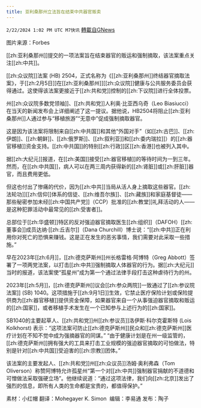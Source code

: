 ```yaml
---
title: 亚利桑那州立法旨在结束中共器官贩卖
---
```

`2/22/2024 1:02 PM UTC M7快讯` [轉載自GNews](https://gnews.org/articles/2332251)

图片来源：Forbes

[[zh:亚利桑那州]]提交的一项法案旨在结束器官的贩运和强制摘取，该法案重点关注[[zh:中共]]。

[[zh:众议院]]法案 (HB) 2504，正式名称为《[[zh:亚利桑那州]]终结器官摘取法案》，于[[zh:2月5日]]在[[zh:亚利桑那州]][[zh:众议院]]健康与公共服务委员会获得通过。这使得该法案更接近于[[zh:共和党]]控制的[[zh:下议院]]进行全体投票。 

州[[zh:众议院多数党领袖]]、[[zh:共和党]]人利奥·比亚西乌奇（Leo Biasiucci）在当天的新闻发布会上详细阐述了这一提议。据他说，HB2504将阻止[[zh:亚利桑那州]]人通过参与“移植旅游”“无意中”促成强制摘取器官。

这是因为该法案将限制来自[[zh:中共国]]和其他“外国对手”（如[[zh:古巴]]、[[zh:伊朗]]、[[zh:朝鲜]]、[[zh:俄罗斯]]、[[zh:叙利亚]]和[[zh:委内瑞拉]]）的[[zh:器官移植]]资金支持。[[zh:中共国]]的特别[[zh:行政]]区[[zh:香港]]也被列入其中。

据[[zh:大纪元]]报道，在[[zh:美国]]接受[[zh:器官移植]]的等待时间为一到三年。然而，在[[zh:中共国]]，病人可以在两三周内获得新的[[zh:肾脏]]或[[zh:肝脏]]器官，而且费用更低。

但这也付出了惨痛的代价，因为[[zh:中共]]当局从活人身上摘取这些器官。[[zh:法轮功]][[zh:信仰]]体系的信徒、[[zh:维吾尔族]]、[[zh:藏族]]和家庭基督徒——那些秘密参加未经[[zh:中国共产党]]（CCP）批准的[[zh:教堂]]礼拜活动的人——是这种犯罪活动中最常见的[[zh:受害者]]。

总部位于[[zh:华盛顿]]特区的反对强迫器官摘取医生[[zh:组织]]（DAFOH）[[zh:董事会]]成员达纳·[[zh:丘吉尔]]（Dana Churchill）博士说：“[[zh:中共]]正在利用你对死亡的恐惧来赚钱。这是正在发生的恶劣事情，我们需要对此采取一些措施。”

早在2023年[[zh:6月]]，[[zh:德克萨斯州]]州长格雷格·阿博特（Greg Abbott）签署了一项两党法案，以打击[[zh:中共]]强制摘取人体器官的行为。据[[zh:大纪元]]当时的报道，该法案使“孤星州”成为第一个通过法律手段打击这种虐待行为的州。

2023年[[zh:5月]]，[[zh:德克萨斯州]]议会[[zh:参众两院]]一致通过了[[zh:参议院法案]] (SB) 1040。这项措施于[[zh:9月1日]]生效，它禁止医疗保险计划或保险提供商为[[zh:器官移植]]提供资金保障，如果器官来自一个从事强迫器官摘取和贩运的[[zh:国家]]，或者移植手术发生在一个已知参与上述行为的[[zh:国家]]。

SB1040的主要起草人、[[zh:共和党]]州[[zh:参议员]]洛伊斯·科尔克霍斯特 (Lois Kolkhorst) 表示：“这项法案可防止[[zh:德克萨斯州]]民众和[[zh:德克萨斯州]]医疗计划在不知不觉中成为强摘器官的同谋。” “由于健康计划是在州一级监管的，[[zh:德克萨斯州]]拥有强大的工具来打击工业规模的强迫器官摘取的可怕做法，特别是针对[[zh:中共国]]受迫害的[[zh:宗教]]团体。”

该法案的主要发起人、[[zh:共和党]]州[[zh:众议员]]汤姆·奥利弗森（Tom Oliverson）称赞阿博特允许孤星州“第一个对[[zh:中共]]强制器官捐献的不道德和可憎做法采取强硬立场”。他继续说道：“通过这项法律，我们向[[zh:北京]]发出了强烈的信息，即所有人类的生命都是宝贵的，都值得保护。”

            
素材：小红帽   翻译：Mohegayer K. Simon   编辑：李易通  发布：陶子


